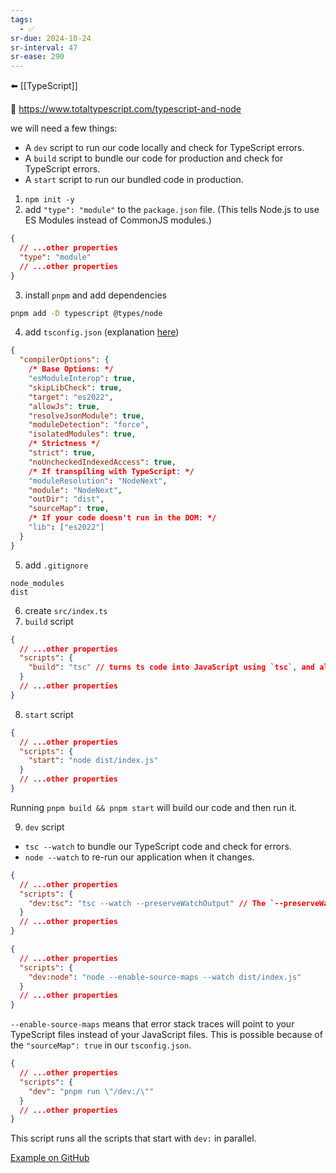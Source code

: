 ```yaml
---
tags:
  - ✅
sr-due: 2024-10-24
sr-interval: 47
sr-ease: 290
---
```


⬅️ [[TypeScript]]

🔗 https://www.totaltypescript.com/typescript-and-node

we will need a few things:

- A `dev` script to run our code locally and check for TypeScript errors.
- A `build` script to bundle our code for production and check for TypeScript errors.
- A `start` script to run our bundled code in production.

1. `npm init -y`
2. add `"type": "module"` to the `package.json` file. (This tells Node.js to use ES Modules instead of CommonJS modules.)
```json
{
  // ...other properties
  "type": "module"
  // ...other properties
}
```
3.  install `pnpm` and add dependencies
```bash
pnpm add -D typescript @types/node
```
4. add `tsconfig.json` (explanation [here](https://www.totaltypescript.com/tsconfig-cheat-sheet))
```json
{
  "compilerOptions": {
    /* Base Options: */
    "esModuleInterop": true,
    "skipLibCheck": true,
    "target": "es2022",
    "allowJs": true,
    "resolveJsonModule": true,
    "moduleDetection": "force",
    "isolatedModules": true,
    /* Strictness */
    "strict": true,
    "noUncheckedIndexedAccess": true,
    /* If transpiling with TypeScript: */
    "moduleResolution": "NodeNext",
    "module": "NodeNext",
    "outDir": "dist",
    "sourceMap": true,
    /* If your code doesn't run in the DOM: */
    "lib": ["es2022"]
  }
}
```

5. add `.gitignore`
```
node_modules
dist
```

6. create `src/index.ts`
7. `build` script
```json
{
  // ...other properties
  "scripts": {
    "build": "tsc" // turns ts code into JavaScript using `tsc`, and also checks for any errors.
  }
  // ...other properties
}
```
8. `start` script
```json
{
  // ...other properties
  "scripts": {
    "start": "node dist/index.js"
  }
  // ...other properties
}
```
Running `pnpm build && pnpm start` will build our code and then run it.

9. `dev` script
- `tsc --watch` to bundle our TypeScript code and check for errors.
- `node --watch` to re-run our application when it changes.
```json
{
  // ...other properties
  "scripts": {
    "dev:tsc": "tsc --watch --preserveWatchOutput" // The `--preserveWatchOutput` flag tells TypeScript not to clear the console output when it re-runs.
  }
  // ...other properties
}
```

```json
{
  // ...other properties
  "scripts": {
    "dev:node": "node --enable-source-maps --watch dist/index.js"
  }
  // ...other properties
}
```

`--enable-source-maps` means that error stack traces will point to your TypeScript files instead of your JavaScript files. This is possible because of the `"sourceMap": true` in our `tsconfig.json`.

```json
{
  // ...other properties
  "scripts": {
    "dev": "pnpm run \"/dev:/\""
  }
  // ...other properties
}
```

This script runs all the scripts that start with `dev:` in parallel.

[Example on GitHub](https://github.com/mattpocock/typescript-node)